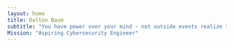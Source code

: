 ```yaml
---
layout: home
title: Dalton Baum
subtitle: "You have power over your mind - not outside events realize this and you will find strength"
Mission: "Aspiring Cybersecurity Engineer"
---
```


